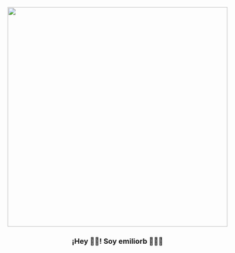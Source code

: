 <p align="center" width="300">
   <img align="center" width="500" src="https://user-images.githubusercontent.com/131729985/234175939-7ad57e45-f69c-40e9-92fb-f5f4af061f72.svg" />
   <h3 align="center">¡Hey 👋🏼! Soy emiliorb 👨🏻‍💻</h3>
</p>

